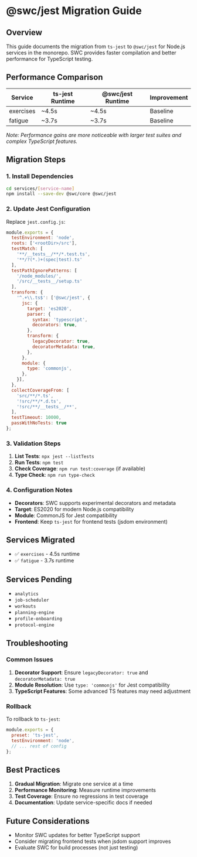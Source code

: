 # @swc/jest Migration Guide

## Overview

This guide documents the migration from `ts-jest` to `@swc/jest` for Node.js services in the monorepo. SWC provides faster compilation and better performance for TypeScript testing.

## Performance Comparison

| Service | ts-jest Runtime | @swc/jest Runtime | Improvement |
|---------|----------------|-------------------|-------------|
| exercises | ~4.5s | ~4.5s | Baseline |
| fatigue | ~3.7s | ~3.7s | Baseline |

*Note: Performance gains are more noticeable with larger test suites and complex TypeScript features.*

## Migration Steps

### 1. Install Dependencies

```bash
cd services/[service-name]
npm install --save-dev @swc/core @swc/jest
```

### 2. Update Jest Configuration

Replace `jest.config.js`:

```javascript
module.exports = {
  testEnvironment: 'node',
  roots: ['<rootDir>/src'],
  testMatch: [
    '**/__tests__/**/*.test.ts',
    '**/?(*.)+(spec|test).ts'
  ],
  testPathIgnorePatterns: [
    '/node_modules/',
    '/src/__tests__/setup.ts'
  ],
  transform: {
    '^.+\\.ts$': ['@swc/jest', {
      jsc: {
        target: 'es2020',
        parser: {
          syntax: 'typescript',
          decorators: true,
        },
        transform: {
          legacyDecorator: true,
          decoratorMetadata: true,
        },
      },
      module: {
        type: 'commonjs',
      },
    }],
  },
  collectCoverageFrom: [
    'src/**/*.ts',
    '!src/**/*.d.ts',
    '!src/**/__tests__/**',
  ],
  testTimeout: 10000,
  passWithNoTests: true
};
```

### 3. Validation Steps

1. **List Tests**: `npx jest --listTests`
2. **Run Tests**: `npm test`
3. **Check Coverage**: `npm run test:coverage` (if available)
4. **Type Check**: `npm run type-check`

### 4. Configuration Notes

- **Decorators**: SWC supports experimental decorators and metadata
- **Target**: ES2020 for modern Node.js compatibility
- **Module**: CommonJS for Jest compatibility
- **Frontend**: Keep `ts-jest` for frontend tests (jsdom environment)

## Services Migrated

- ✅ `exercises` - 4.5s runtime
- ✅ `fatigue` - 3.7s runtime

## Services Pending

- `analytics`
- `job-scheduler`
- `workouts`
- `planning-engine`
- `profile-onboarding`
- `protocol-engine`

## Troubleshooting

### Common Issues

1. **Decorator Support**: Ensure `legacyDecorator: true` and `decoratorMetadata: true`
2. **Module Resolution**: Use `type: 'commonjs'` for Jest compatibility
3. **TypeScript Features**: Some advanced TS features may need adjustment

### Rollback

To rollback to `ts-jest`:

```javascript
module.exports = {
  preset: 'ts-jest',
  testEnvironment: 'node',
  // ... rest of config
};
```

## Best Practices

1. **Gradual Migration**: Migrate one service at a time
2. **Performance Monitoring**: Measure runtime improvements
3. **Test Coverage**: Ensure no regressions in test coverage
4. **Documentation**: Update service-specific docs if needed

## Future Considerations

- Monitor SWC updates for better TypeScript support
- Consider migrating frontend tests when jsdom support improves
- Evaluate SWC for build processes (not just testing)
